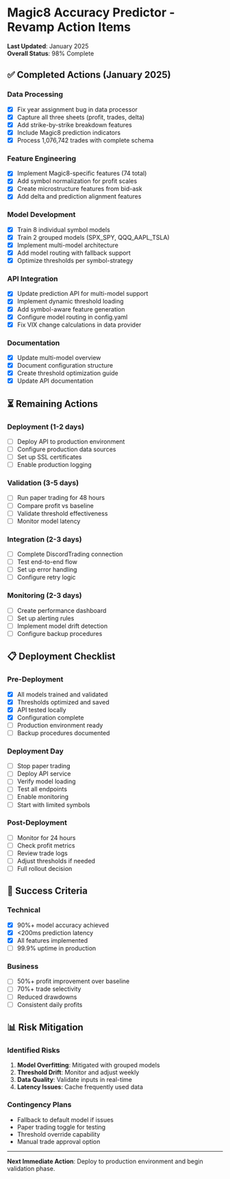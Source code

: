 # Magic8 Accuracy Predictor - Revamp Action Items

**Last Updated**: January 2025  
**Overall Status**: 98% Complete

## ✅ Completed Actions (January 2025)

### Data Processing
- [x] Fix year assignment bug in data processor
- [x] Capture all three sheets (profit, trades, delta)
- [x] Add strike-by-strike breakdown features
- [x] Include Magic8 prediction indicators
- [x] Process 1,076,742 trades with complete schema

### Feature Engineering  
- [x] Implement Magic8-specific features (74 total)
- [x] Add symbol normalization for profit scales
- [x] Create microstructure features from bid-ask
- [x] Add delta and prediction alignment features

### Model Development
- [x] Train 8 individual symbol models
- [x] Train 2 grouped models (SPX_SPY, QQQ_AAPL_TSLA)
- [x] Implement multi-model architecture
- [x] Add model routing with fallback support
- [x] Optimize thresholds per symbol-strategy

### API Integration
- [x] Update prediction API for multi-model support
- [x] Implement dynamic threshold loading
- [x] Add symbol-aware feature generation
- [x] Configure model routing in config.yaml
- [x] Fix VIX change calculations in data provider

### Documentation
- [x] Update multi-model overview
- [x] Document configuration structure
- [x] Create threshold optimization guide
- [x] Update API documentation

## ⏳ Remaining Actions

### Deployment (1-2 days)
- [ ] Deploy API to production environment
- [ ] Configure production data sources
- [ ] Set up SSL certificates
- [ ] Enable production logging

### Validation (3-5 days)
- [ ] Run paper trading for 48 hours
- [ ] Compare profit vs baseline
- [ ] Validate threshold effectiveness
- [ ] Monitor model latency

### Integration (2-3 days)
- [ ] Complete DiscordTrading connection
- [ ] Test end-to-end flow
- [ ] Set up error handling
- [ ] Configure retry logic

### Monitoring (2-3 days)
- [ ] Create performance dashboard
- [ ] Set up alerting rules
- [ ] Implement model drift detection
- [ ] Configure backup procedures

## 📋 Deployment Checklist

### Pre-Deployment
- [x] All models trained and validated
- [x] Thresholds optimized and saved
- [x] API tested locally
- [x] Configuration complete
- [ ] Production environment ready
- [ ] Backup procedures documented

### Deployment Day
- [ ] Stop paper trading
- [ ] Deploy API service
- [ ] Verify model loading
- [ ] Test all endpoints
- [ ] Enable monitoring
- [ ] Start with limited symbols

### Post-Deployment  
- [ ] Monitor for 24 hours
- [ ] Check profit metrics
- [ ] Review trade logs
- [ ] Adjust thresholds if needed
- [ ] Full rollout decision

## 🎯 Success Criteria

### Technical
- [x] 90%+ model accuracy achieved
- [x] <200ms prediction latency
- [x] All features implemented
- [ ] 99.9% uptime in production

### Business
- [ ] 50%+ profit improvement over baseline
- [ ] 70%+ trade selectivity
- [ ] Reduced drawdowns
- [ ] Consistent daily profits

## 📊 Risk Mitigation

### Identified Risks
1. **Model Overfitting**: Mitigated with grouped models
2. **Threshold Drift**: Monitor and adjust weekly
3. **Data Quality**: Validate inputs in real-time
4. **Latency Issues**: Cache frequently used data

### Contingency Plans
- Fallback to default model if issues
- Paper trading toggle for testing
- Threshold override capability
- Manual trade approval option

---

**Next Immediate Action**: Deploy to production environment and begin validation phase.